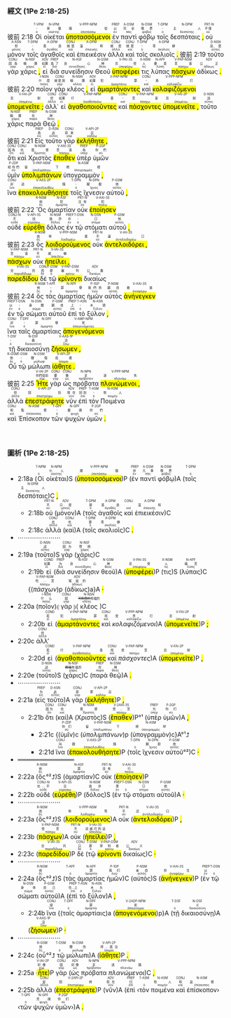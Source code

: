 ### 經文 (1Pe 2:18-25)

彼前 2:18 <RUBY><ruby><ruby>Οἱ<rt>ὁ</rt></ruby><rt>-</rt></ruby><rt>T-VPM</rt></RUBY> <RUBY><ruby><ruby>οἰκέται<rt>οἰκέτης</rt></ruby><rt>家僕</rt></ruby><rt>N-VPM</rt></RUBY> <RUBY><ruby><ruby><mark class='ptc'>ὑποτασσόμενοι</mark><rt>ὑποτάσσω</rt></ruby><rt>服從</rt></ruby><rt>V-PPP-NPM</rt></RUBY> <RUBY><ruby><ruby>ἐν<rt>ἐν</rt></ruby><rt>以</rt></ruby><rt>PREP</rt></RUBY> <RUBY><ruby><ruby>παντὶ<rt>πᾶς</rt></ruby><rt>完全</rt></ruby><rt>A-DSM</rt></RUBY> <RUBY><ruby><ruby>φόβῳ<rt>φόβος</rt></ruby><rt>敬畏</rt></ruby><rt>N-DSM</rt></RUBY> <RUBY><ruby><ruby>τοῖς<rt>ὁ</rt></ruby><rt>-</rt></ruby><rt>T-DPM</rt></RUBY> <RUBY><ruby><ruby>δεσπόταις <mark class='punctuation'>,</mark><rt>δεσπότης</rt></ruby><rt>主人</rt></ruby><rt>N-DPM</rt></RUBY> <RUBY><ruby><ruby>οὐ<rt>οὐ</rt></ruby><rt>不僅</rt></ruby><rt>PRT-N</rt></RUBY> <RUBY><ruby><ruby>μόνον<rt>μόνος</rt></ruby><rt>但</rt></ruby><rt>A-ASN</rt></RUBY> <RUBY><ruby><ruby>τοῖς<rt>ὁ</rt></ruby><rt>-</rt></ruby><rt>T-DPM</rt></RUBY> <RUBY><ruby><ruby>ἀγαθοῖς<rt>ἀγαθός</rt></ruby><rt>善良</rt></ruby><rt>A-DPM</rt></RUBY> <RUBY><ruby><ruby>καὶ<rt>καί</rt></ruby><rt>就是</rt></ruby><rt>CONJ</rt></RUBY> <RUBY><ruby><ruby>ἐπιεικέσιν<rt>ἐπιεικής</rt></ruby><rt>溫和</rt></ruby><rt>A-DPM</rt></RUBY> <RUBY><ruby><ruby>ἀλλὰ<rt>ἀλλά</rt></ruby><rt>就是</rt></ruby><rt>CONJ</rt></RUBY> <RUBY><ruby><ruby>καὶ<rt>καί</rt></ruby><rt>就是</rt></ruby><rt>CONJ</rt></RUBY> <RUBY><ruby><ruby>τοῖς<rt>ὁ</rt></ruby><rt>-</rt></ruby><rt>T-DPM</rt></RUBY> <RUBY><ruby><ruby>σκολιοῖς <mark class='punctuation'>.</mark><rt>σκολιός</rt></ruby><rt>乖僻</rt></ruby><rt>A-DPM</rt></RUBY> 彼前 2:19 <RUBY><ruby><ruby>τοῦτο<rt>οὗτος</rt></ruby><rt>這是</rt></ruby><rt>D-NSN</rt></RUBY> <RUBY><ruby><ruby>γὰρ<rt>γάρ</rt></ruby><rt>因為</rt></ruby><rt>CONJ</rt></RUBY> <RUBY><ruby><ruby>χάρις <mark class='punctuation'>,</mark><rt>χάρις</rt></ruby><rt>稱讚</rt></ruby><rt>N-NSF</rt></RUBY> <RUBY><ruby><ruby>εἰ<rt>εἰ</rt></ruby><rt>如果</rt></ruby><rt>ADV</rt></RUBY> <RUBY><ruby><ruby>διὰ<rt>διά</rt></ruby><rt>為了</rt></ruby><rt>PREP</rt></RUBY> <RUBY><ruby><ruby>συνείδησιν<rt>συνείδησις</rt></ruby><rt>良心</rt></ruby><rt>N-ASF</rt></RUBY> <RUBY><ruby><ruby>Θεοῦ<rt>θεός</rt></ruby><rt>神</rt></ruby><rt>N-GSM</rt></RUBY> <RUBY><ruby><ruby><mark class='verb'>ὑποφέρει</mark><rt>ὑποφέρω</rt></ruby><rt>忍受</rt></ruby><rt>V-PAI-3S</rt></RUBY> <RUBY><ruby><ruby>τις<rt>τις</rt></ruby><rt>人</rt></ruby><rt>X-NSM</rt></RUBY> <RUBY><ruby><ruby>λύπας<rt>λύπη</rt></ruby><rt>憂患</rt></ruby><rt>N-APF</rt></RUBY> <RUBY><ruby><ruby><mark class='ptc'>πάσχων</mark><rt>πάσχω</rt></ruby><rt>苦害</rt></ruby><rt>V-PAP-NSM</rt></RUBY> <RUBY><ruby><ruby>ἀδίκως <mark class='punctuation'>.</mark><rt>ἀδίκως</rt></ruby><rt>公正</rt></ruby><rt>ADV</rt></RUBY> 彼前 2:20 <RUBY><ruby><ruby>ποῖον<rt>ποῖος</rt></ruby><rt>什麼</rt></ruby><rt>I-NSN</rt></RUBY> <RUBY><ruby><ruby>γὰρ<rt>γάρ</rt></ruby><rt>就是說</rt></ruby><rt>CONJ</rt></RUBY> <RUBY><ruby><ruby>κλέος <mark class='punctuation'>,</mark><rt>κλέος</rt></ruby><rt>稱讚</rt></ruby><rt>N-NSN</rt></RUBY> <RUBY><ruby><ruby>εἰ<rt>εἰ</rt></ruby><rt>如果</rt></ruby><rt>ADV</rt></RUBY> <RUBY><ruby><ruby><mark class='ptc'>ἁμαρτάνοντες</mark><rt>ἁμαρτάνω</rt></ruby><rt>犯罪</rt></ruby><rt>V-PAP-NPM</rt></RUBY> <RUBY><ruby><ruby>καὶ<rt>καί</rt></ruby><rt>-</rt></ruby><rt>CONJ</rt></RUBY> <RUBY><ruby><ruby><mark class='ptc'>κολαφιζόμενοι</mark><rt>κολαφίζω</rt></ruby><rt>責打</rt></ruby><rt>V-PPP-NPM</rt></RUBY> <RUBY><ruby><ruby><mark class='verb'>ὑπομενεῖτε <mark class='punctuation'>;</mark></mark><rt>ὑπομένω</rt></ruby><rt>忍耐</rt></ruby><rt>V-FAI-2P</rt></RUBY> <RUBY><ruby><ruby>ἀλλ᾽<rt>ἀλλά</rt></ruby><rt>但</rt></ruby><rt>CONJ</rt></RUBY> <RUBY><ruby><ruby>εἰ<rt>εἰ</rt></ruby><rt>如果</rt></ruby><rt>CONJ</rt></RUBY> <RUBY><ruby><ruby><mark class='ptc'>ἀγαθοποιοῦντες</mark><rt>ἀγαθοποιέω</rt></ruby><rt>行善</rt></ruby><rt>V-PAP-NPM</rt></RUBY> <RUBY><ruby><ruby>καὶ<rt>καί</rt></ruby><rt>-</rt></ruby><rt>CONJ</rt></RUBY> <RUBY><ruby><ruby><mark class='ptc'>πάσχοντες</mark><rt>πάσχω</rt></ruby><rt>苦害</rt></ruby><rt>V-PAP-NPM</rt></RUBY> <RUBY><ruby><ruby><mark class='verb'>ὑπομενεῖτε <mark class='punctuation'>,</mark></mark><rt>ὑπομένω</rt></ruby><rt>忍耐</rt></ruby><rt>V-FAI-2P</rt></RUBY> <RUBY><ruby><ruby>τοῦτο<rt>οὗτος</rt></ruby><rt>這</rt></ruby><rt>D-NSN</rt></RUBY> <RUBY><ruby><ruby>χάρις<rt>χάρις</rt></ruby><rt>稱讚</rt></ruby><rt>N-NSF</rt></RUBY> <RUBY><ruby><ruby>παρὰ<rt>παρά</rt></ruby><rt>在</rt></ruby><rt>PREP</rt></RUBY> <RUBY><ruby><ruby>Θεῷ <mark class='punctuation'>.</mark><rt>θεός</rt></ruby><rt>神</rt></ruby><rt>N-DSM</rt></RUBY></br> 彼前 2:21 <RUBY><ruby><ruby>Εἰς<rt>εἰς</rt></ruby><rt>為</rt></ruby><rt>PREP</rt></RUBY> <RUBY><ruby><ruby>τοῦτο<rt>οὗτος</rt></ruby><rt>此</rt></ruby><rt>D-ASN</rt></RUBY> <RUBY><ruby><ruby>γὰρ<rt>γάρ</rt></ruby><rt>原來</rt></ruby><rt>CONJ</rt></RUBY> <RUBY><ruby><ruby><mark class='verb'>ἐκλήθητε <mark class='punctuation'>,</mark></mark><rt>καλέω</rt></ruby><rt>召</rt></ruby><rt>V-API-2P</rt></RUBY></br> <RUBY><ruby><ruby>ὅτι<rt>ὅτι</rt></ruby><rt>因為</rt></ruby><rt>CONJ</rt></RUBY> <RUBY><ruby><ruby>καὶ<rt>καί</rt></ruby><rt>也</rt></ruby><rt>CONJ</rt></RUBY> <RUBY><ruby><ruby>Χριστὸς<rt>Χριστός</rt></ruby><rt>基督</rt></ruby><rt>N-NSM</rt></RUBY> <RUBY><ruby><ruby><mark class='verb'>ἔπαθεν</mark><rt>πάσχω</rt></ruby><rt>苦害</rt></ruby><rt>V-AAI-3S</rt></RUBY> <RUBY><ruby><ruby>ὑπὲρ<rt>ὑπέρ</rt></ruby><rt>為</rt></ruby><rt>PREP</rt></RUBY> <RUBY><ruby><ruby>ὑμῶν<rt>σύ</rt></ruby><rt>你們</rt></ruby><rt>P-2GP</rt></RUBY></br> <RUBY><ruby><ruby>ὑμῖν<rt>σύ</rt></ruby><rt>給你們</rt></ruby><rt>P-2DP</rt></RUBY> <RUBY><ruby><ruby><mark class='ptc'>ὑπολιμπάνων</mark><rt>ὑπολιμπάνω</rt></ruby><rt>留下</rt></ruby><rt>V-PAP-NSM</rt></RUBY> <RUBY><ruby><ruby>ὑπογραμμὸν <mark class='punctuation'>,</mark><rt>ὑπογραμμός</rt></ruby><rt>榜樣</rt></ruby><rt>N-ASM</rt></RUBY></br> <RUBY><ruby><ruby>ἵνα<rt>ἵνα</rt></ruby><rt>好</rt></ruby><rt>CONJ</rt></RUBY> <RUBY><ruby><ruby><mark class='verb'>ἐπακολουθήσητε</mark><rt>ἐπακολουθέω</rt></ruby><rt>追隨</rt></ruby><rt>V-AAS-2P</rt></RUBY> <RUBY><ruby><ruby>τοῖς<rt>ὁ</rt></ruby><rt>-</rt></ruby><rt>T-DPN</rt></RUBY> <RUBY><ruby><ruby>ἴχνεσιν<rt>ἴχνος</rt></ruby><rt>腳蹤</rt></ruby><rt>N-DPN</rt></RUBY> <RUBY><ruby><ruby>αὐτοῦ <mark class='punctuation'>,</mark><rt>αὐτός</rt></ruby><rt>他</rt></ruby><rt>P-GSM</rt></RUBY></br> 彼前 2:22 <RUBY><ruby><ruby>Ὃς<rt>ὅς</rt></ruby><rt>他</rt></ruby><rt>R-NSM</rt></RUBY> <RUBY><ruby><ruby>ἁμαρτίαν<rt>ἁμαρτία</rt></ruby><rt>犯</rt></ruby><rt>N-ASF</rt></RUBY> <RUBY><ruby><ruby>οὐκ<rt>οὐ</rt></ruby><rt>沒有</rt></ruby><rt>PRT-N</rt></RUBY> <RUBY><ruby><ruby><mark class='verb'>ἐποίησεν</mark><rt>ποιέω</rt></ruby><rt>犯</rt></ruby><rt>V-AAI-3S</rt></RUBY></br> <RUBY><ruby><ruby>οὐδὲ<rt>οὐδέ</rt></ruby><rt>不</rt></ruby><rt>CONJ-N</rt></RUBY> <RUBY><ruby><ruby><mark class='verb'>εὑρέθη</mark><rt>εὑρίσκω</rt></ruby><rt>找</rt></ruby><rt>V-API-3S</rt></RUBY> <RUBY><ruby><ruby>δόλος<rt>δόλος</rt></ruby><rt>詭詐</rt></ruby><rt>N-NSM</rt></RUBY> <RUBY><ruby><ruby>ἐν<rt>ἐν</rt></ruby><rt>中</rt></ruby><rt>PREP</rt></RUBY> <RUBY><ruby><ruby>τῷ<rt>ὁ</rt></ruby><rt>-</rt></ruby><rt>T-DSN</rt></RUBY> <RUBY><ruby><ruby>στόματι<rt>στόμα</rt></ruby><rt>口</rt></ruby><rt>N-DSN</rt></RUBY> <RUBY><ruby><ruby>αὐτοῦ <mark class='punctuation'>,</mark><rt>αὐτός</rt></ruby><rt>他</rt></ruby><rt>P-GSM</rt></RUBY></br> 彼前 2:23 <RUBY><ruby><ruby>ὃς<rt>ὅς</rt></ruby><rt>他</rt></ruby><rt>R-NSM</rt></RUBY> <RUBY><ruby><ruby><mark class='ptc'>λοιδορούμενος</mark><rt>λοιδορέω</rt></ruby><rt>辱罵</rt></ruby><rt>V-PPP-NSM</rt></RUBY> <RUBY><ruby><ruby>οὐκ<rt>οὐ</rt></ruby><rt>不</rt></ruby><rt>PRT-N</rt></RUBY> <RUBY><ruby><ruby><mark class='verb'>ἀντελοιδόρει <mark class='punctuation'>,</mark></mark><rt>ἀντιλοιδορέω</rt></ruby><rt>還口</rt></ruby><rt>V-IAI-3S</rt></RUBY></br> <RUBY><ruby><ruby><mark class='ptc'>πάσχων</mark><rt>πάσχω</rt></ruby><rt>苦害</rt></ruby><rt>V-PAP-NSM</rt></RUBY> <RUBY><ruby><ruby>οὐκ<rt>οὐ</rt></ruby><rt>不</rt></ruby><rt>PRT-N</rt></RUBY> <RUBY><ruby><ruby><mark class='verb'>ἠπείλει <mark class='punctuation'>,</mark></mark><rt>ἀπειλέω</rt></ruby><rt>威嚇</rt></ruby><rt>V-IAI-3S</rt></RUBY></br> <RUBY><ruby><ruby><mark class='verb'>παρεδίδου</mark><rt>παραδίδωμι</rt></ruby><rt>交託</rt></ruby><rt>V-IAI-3S</rt></RUBY> <RUBY><ruby><ruby>δὲ<rt>δέ</rt></ruby><rt>而</rt></ruby><rt>CONJ</rt></RUBY> <RUBY><ruby><ruby>τῷ<rt>ὁ</rt></ruby><rt>那</rt></ruby><rt>T-DSM</rt></RUBY> <RUBY><ruby><ruby><mark class='ptc'>κρίνοντι</mark><rt>κρίνω</rt></ruby><rt>審判</rt></ruby><rt>V-PAP-DSM</rt></RUBY> <RUBY><ruby><ruby>δικαίως<rt>δικαίως</rt></ruby><rt>公義</rt></ruby><rt>ADV</rt></RUBY></br> 彼前 2:24 <RUBY><ruby><ruby>ὃς<rt>ὅς</rt></ruby><rt>他</rt></ruby><rt>R-NSM</rt></RUBY> <RUBY><ruby><ruby>τὰς<rt>ὁ</rt></ruby><rt>-</rt></ruby><rt>T-APF</rt></RUBY> <RUBY><ruby><ruby>ἁμαρτίας<rt>ἁμαρτία</rt></ruby><rt>罪孽</rt></ruby><rt>N-APF</rt></RUBY> <RUBY><ruby><ruby>ἡμῶν<rt>ἐγώ</rt></ruby><rt>我們的</rt></ruby><rt>P-1GP</rt></RUBY> <RUBY><ruby><ruby>αὐτὸς<rt>αὐτός</rt></ruby><rt>親自</rt></ruby><rt>P-NSM</rt></RUBY> <RUBY><ruby><ruby><mark class='verb'>ἀνήνεγκεν</mark><rt>ἀναφέρω</rt></ruby><rt>擔當</rt></ruby><rt>V-AAI-3S</rt></RUBY></br> <RUBY><ruby><ruby>ἐν<rt>ἐν</rt></ruby><rt>以</rt></ruby><rt>PREP</rt></RUBY> <RUBY><ruby><ruby>τῷ<rt>ὁ</rt></ruby><rt>-</rt></ruby><rt>T-DSN</rt></RUBY> <RUBY><ruby><ruby>σώματι<rt>σῶμα</rt></ruby><rt>身體</rt></ruby><rt>N-DSN</rt></RUBY> <RUBY><ruby><ruby>αὐτοῦ<rt>αὐτός</rt></ruby><rt>親自</rt></ruby><rt>P-GSM</rt></RUBY> <RUBY><ruby><ruby>ἐπὶ<rt>ἐπί</rt></ruby><rt>上</rt></ruby><rt>PREP</rt></RUBY> <RUBY><ruby><ruby>τὸ<rt>ὁ</rt></ruby><rt>-</rt></ruby><rt>T-ASN</rt></RUBY> <RUBY><ruby><ruby>ξύλον <mark class='punctuation'>,</mark><rt>ξύλον</rt></ruby><rt>木頭</rt></ruby><rt>N-ASN</rt></RUBY></br> <RUBY><ruby><ruby>ἵνα<rt>ἵνα</rt></ruby><rt>好</rt></ruby><rt>CONJ</rt></RUBY> <RUBY><ruby><ruby>ταῖς<rt>ὁ</rt></ruby><rt>-</rt></ruby><rt>T-DPF</rt></RUBY> <RUBY><ruby><ruby>ἁμαρτίαις<rt>ἁμαρτία</rt></ruby><rt>罪孽</rt></ruby><rt>N-DPF</rt></RUBY> <RUBY><ruby><ruby><mark class='ptc'>ἀπογενόμενοι</mark><rt>ἀπογενόμενος</rt></ruby><rt>死</rt></ruby><rt>V-AMP-NPM</rt></RUBY></br> <RUBY><ruby><ruby>τῇ<rt>ὁ</rt></ruby><rt>-</rt></ruby><rt>T-DSF</rt></RUBY> <RUBY><ruby><ruby>δικαιοσύνῃ<rt>δικαιοσύνη</rt></ruby><rt>義</rt></ruby><rt>N-DSF</rt></RUBY> <RUBY><ruby><ruby><mark class='verb'>ζήσωμεν <mark class='punctuation'>,</mark></mark><rt>ζάω</rt></ruby><rt>活</rt></ruby><rt>V-AAS-1P</rt></RUBY></br> <RUBY><ruby><ruby>Οὗ<rt>ὅς</rt></ruby><rt>他</rt></ruby><rt>R-GSM</rt></RUBY> <RUBY><ruby><ruby>τῷ<rt>ὁ</rt></ruby><rt>-</rt></ruby><rt>T-DSM</rt></RUBY> <RUBY><ruby><ruby>μώλωπι<rt>μώλωψ</rt></ruby><rt>鞭傷</rt></ruby><rt>N-DSM</rt></RUBY> <RUBY><ruby><ruby><mark class='verb'>ἰάθητε <mark class='punctuation'>.</mark></mark><rt>ἰάομαι</rt></ruby><rt>痊癒</rt></ruby><rt>V-API-2P</rt></RUBY></br> 彼前 2:25 <RUBY><ruby><ruby><mark class='verb'>Ἦτε</mark><rt>εἰμί</rt></ruby><rt>你們從前</rt></ruby><rt>V-IAI-2P</rt></RUBY> <RUBY><ruby><ruby>γὰρ<rt>γάρ</rt></ruby><rt>要</rt></ruby><rt>CONJ</rt></RUBY> <RUBY><ruby><ruby>ὡς<rt>ὡς</rt></ruby><rt>像</rt></ruby><rt>CONJ</rt></RUBY> <RUBY><ruby><ruby>πρόβατα<rt>πρόβατον</rt></ruby><rt>羊</rt></ruby><rt>N-NPN</rt></RUBY> <RUBY><ruby><ruby><mark class='ptc'>πλανώμενοι <mark class='punctuation'>,</mark></mark><rt>πλανάω</rt></ruby><rt>迷失</rt></ruby><rt>V-PPP-NPM</rt></RUBY></br> <RUBY><ruby><ruby>ἀλλὰ<rt>ἀλλά</rt></ruby><rt>但</rt></ruby><rt>CONJ</rt></RUBY> <RUBY><ruby><ruby><mark class='verb'>ἐπεστράφητε</mark><rt>ἐπιστρέφω</rt></ruby><rt>回到</rt></ruby><rt>V-API-2P</rt></RUBY> <RUBY><ruby><ruby>νῦν<rt>νῦν</rt></ruby><rt>現在</rt></ruby><rt>ADV</rt></RUBY> <RUBY><ruby><ruby>ἐπὶ<rt>ἐπί</rt></ruby><rt>回到</rt></ruby><rt>PREP</rt></RUBY> <RUBY><ruby><ruby>τὸν<rt>ὁ</rt></ruby><rt>-</rt></ruby><rt>T-ASM</rt></RUBY> <RUBY><ruby><ruby>Ποιμένα<rt>ποιμήν</rt></ruby><rt>牧人</rt></ruby><rt>N-ASM</rt></RUBY></br> <RUBY><ruby><ruby>καὶ<rt>καί</rt></ruby><rt>和</rt></ruby><rt>CONJ</rt></RUBY> <RUBY><ruby><ruby>Ἐπίσκοπον<rt>ἐπίσκοπος</rt></ruby><rt>監督</rt></ruby><rt>N-ASM</rt></RUBY> <RUBY><ruby><ruby>τῶν<rt>ὁ</rt></ruby><rt>-</rt></ruby><rt>T-GPF</rt></RUBY> <RUBY><ruby><ruby>ψυχῶν<rt>ψυχή</rt></ruby><rt>靈魂</rt></ruby><rt>N-GPF</rt></RUBY> <RUBY><ruby><ruby>ὑμῶν <mark class='punctuation'>.</mark><rt>σύ</rt></ruby><rt>你們</rt></ruby><rt>P-2GP</rt></RUBY></br></br></br> 

### 圖析 (1Pe 2:18-25)

- 2:18a (<RUBY><ruby><ruby>Οἱ<rt>ὁ</rt></ruby><rt></rt></ruby><rt>T-NPM</rt></RUBY> <RUBY><ruby><ruby>οἰκέται<rt>οἰκέτης</rt></ruby><rt>仆人</rt></ruby><rt>N-NPM</rt></RUBY>)S (<RUBY><ruby><ruby><mark class='ptc'>ὑποτασσόμενοι</mark><rt>ὑποτάσσω</rt></ruby><rt>顺服</rt></ruby><rt>V-PPP-NPM</rt></RUBY>)P (<RUBY><ruby><ruby>ἐν<rt>ἐν</rt></ruby><rt>存</rt></ruby><rt>PREP</rt></RUBY> <RUBY><ruby><ruby>παντὶ<rt>πᾶς</rt></ruby><rt>凡事</rt></ruby><rt>A-DSM</rt></RUBY> <RUBY><ruby><ruby>φόβῳ<rt>φόβος</rt></ruby><rt>敬畏</rt></ruby><rt>N-DSM</rt></RUBY>)A (<RUBY><ruby><ruby>τοῖς<rt>ὁ</rt></ruby><rt></rt></ruby><rt>T-DPM</rt></RUBY> <RUBY><ruby><ruby>δεσπόταις<rt>δεσπότης</rt></ruby><rt>主人</rt></ruby><rt>N-DPM</rt></RUBY>)C <mark class='punctuation'>,</mark> 
	- 2:18b <RUBY><ruby><ruby>οὐ<rt>οὐ</rt></ruby><rt>不</rt></ruby><rt>PRT-N</rt></RUBY> (<RUBY><ruby><ruby>μόνον<rt>μόνος</rt></ruby><rt>只是</rt></ruby><rt>ADV</rt></RUBY>)A (<RUBY><ruby><ruby>τοῖς<rt>ὁ</rt></ruby><rt>那</rt></ruby><rt>T-DPM</rt></RUBY> <RUBY><ruby><ruby>ἀγαθοῖς<rt>ἀγαθός</rt></ruby><rt>善良</rt></ruby><rt>A-DPM</rt></RUBY> <RUBY><ruby><ruby>καὶ<rt>καί</rt></ruby><rt></rt></ruby><rt>CONJ</rt></RUBY> <RUBY><ruby><ruby>ἐπιεικέσιν<rt>ἐπιεικής</rt></ruby><rt>温和</rt></ruby><rt>A-DPM</rt></RUBY>)C
	- 2:18c <RUBY><ruby><ruby>ἀλλὰ<rt>ἀλλά</rt></ruby><rt>也</rt></ruby><rt>CONJ</rt></RUBY> (<RUBY><ruby><ruby>καὶ<rt>καί</rt></ruby><rt>也</rt></ruby><rt>CONJ</rt></RUBY>)A (<RUBY><ruby><ruby>τοῖς<rt>ὁ</rt></ruby><rt>那</rt></ruby><rt>T-DPM</rt></RUBY> <RUBY><ruby><ruby>σκολιοῖς<rt>σκολιός</rt></ruby><rt>乖僻</rt></ruby><rt>A-DPM</rt></RUBY>)C <mark class='punctuation'>.</mark> 
- ⋯⋯⋯⋯⋯⋯⋯
- 2:19a (<RUBY><ruby><ruby>τοῦτο<rt>οὗτος</rt></ruby><rt>这</rt></ruby><rt>D-NSN</rt></RUBY>)S <RUBY><ruby><ruby>γὰρ<rt>γάρ</rt></ruby><rt>因为</rt></ruby><rt>CONJ</rt></RUBY> (<RUBY><ruby><ruby>χάρις<rt>χάρις</rt></ruby><rt>赞扬</rt></ruby><rt>N-NSF</rt></RUBY>)C 
	- 2:19b <RUBY><ruby><ruby>εἰ<rt>εἰ</rt></ruby><rt>如果</rt></ruby><rt>COND</rt></RUBY> (<RUBY><ruby><ruby>διὰ<rt>διά</rt></ruby><rt>为</rt></ruby><rt>PREP</rt></RUBY> <RUBY><ruby><ruby>συνείδησιν<rt>συνείδησις</rt></ruby><rt>良心</rt></ruby><rt>N-ASF</rt></RUBY> <RUBY><ruby><ruby>θεοῦ<rt>θεός</rt></ruby><rt>神</rt></ruby><rt>N-GSM</rt></RUBY>)A (<RUBY><ruby><ruby><mark class='verb'>ὑποφέρει</mark><rt>ὑποφέρω</rt></ruby><rt>忍受</rt></ruby><rt>V-PAI-3S</rt></RUBY>)P (<RUBY><ruby><ruby>τις<rt>τις</rt></ruby><rt>人</rt></ruby><rt>X-NSM</rt></RUBY>)S (<RUBY><ruby><ruby>λύπας<rt>λύπη</rt></ruby><rt>痛苦</rt></ruby><rt>N-APF</rt></RUBY>)C {(<RUBY><ruby><ruby><em>πάσχων</em><rt>πάσχω</rt></ruby><rt>吃...苦</rt></ruby><rt>V-PAP-NSM</rt></RUBY>)p (<RUBY><ruby><ruby>ἀδίκως<rt>ἀδίκως</rt></ruby><rt>冤屈的</rt></ruby><rt>ADV</rt></RUBY>)a}A <mark class='punctuation'>·</mark> 
- 2:20a (<RUBY><ruby><ruby>ποῖον<rt>ποῖος</rt></ruby><rt>什么</rt></ruby><rt>I-NSN</rt></RUBY>)⦇ <RUBY><ruby><ruby>γὰρ<rt>γάρ</rt></ruby><rt>因</rt></ruby><rt>CONJ</rt></RUBY> ⦈(<RUBY><ruby><ruby>κλέος<rt>κλέος</rt></ruby><rt><s>可称赞的</s>有福的</rt></ruby><rt>N-NSN</rt></RUBY>)C 
	- 2:20b <RUBY><ruby><ruby>εἰ<rt>εἰ</rt></ruby><rt>若</rt></ruby><rt>COND</rt></RUBY> (<RUBY><ruby><ruby><mark class='ptc'>ἁμαρτάνοντες</mark><rt>ἁμαρτάνω</rt></ruby><rt>犯罪</rt></ruby><rt>V-PAP-NPM</rt></RUBY> <RUBY><ruby><ruby>καὶ<rt>καί</rt></ruby><rt>而</rt></ruby><rt>CONJ</rt></RUBY> <RUBY><ruby><ruby><em>κολαφιζόμενοι</em><rt>κολαφίζω</rt></ruby><rt>受责打</rt></ruby><rt>V-PPP-NPM</rt></RUBY>)A (<RUBY><ruby><ruby><mark class='verb'>ὑπομενεῖτε</mark><rt>ὑπομένω</rt></ruby><rt>忍耐</rt></ruby><rt>V-FAI-2P</rt></RUBY>)P <mark class='punctuation'>;</mark>
- 2:20c <RUBY><ruby><ruby>ἀλλ’<rt>ἀλλά</rt></ruby><rt>但</rt></ruby><rt>CONJ</rt></RUBY> 
	- 2:20d <RUBY><ruby><ruby>εἰ<rt>εἰ</rt></ruby><rt>若</rt></ruby><rt>COND</rt></RUBY> (<RUBY><ruby><ruby><mark class='ptc'>ἀγαθοποιοῦντες</mark><rt>ἀγαθοποιέω</rt></ruby><rt>行善</rt></ruby><rt>V-PAP-NPM</rt></RUBY> <RUBY><ruby><ruby>καὶ<rt>καί</rt></ruby><rt>而</rt></ruby><rt>CONJ</rt></RUBY> <RUBY><ruby><ruby><em>πάσχοντες</em><rt>πάσχω</rt></ruby><rt>受苦</rt></ruby><rt>V-PAP-NPM</rt></RUBY>)A (<RUBY><ruby><ruby><mark class='verb'>ὑπομενεῖτε</mark><rt>ὑπομένω</rt></ruby><rt>忍耐</rt></ruby><rt>V-FAI-2P</rt></RUBY>)P <mark class='punctuation'>,</mark> 
- 2:20e (<RUBY><ruby><ruby>τοῦτο<rt>οὗτος</rt></ruby><rt>这</rt></ruby><rt>D-NSN</rt></RUBY>)S (<RUBY><ruby><ruby>χάρις<rt>χάρις</rt></ruby><rt><s>赐福</s>有福的</rt></ruby><rt>N-NSF</rt></RUBY>)C (<RUBY><ruby><ruby>παρὰ<rt>παρά</rt></ruby><rt>在</rt></ruby><rt>PREP</rt></RUBY> <RUBY><ruby><ruby>θεῷ<rt>θεός</rt></ruby><rt>神</rt></ruby><rt>N-DSM</rt></RUBY>)A <mark class='punctuation'>.</mark> 
- ⋯⋯⋯⋯⋯⋯⋯
- 2:21a (<RUBY><ruby><ruby>εἰς<rt>εἰς</rt></ruby><rt>为</rt></ruby><rt>PREP</rt></RUBY> <RUBY><ruby><ruby>τοῦτο<rt>οὗτος</rt></ruby><rt>此</rt></ruby><rt>D-ASN</rt></RUBY>)A <RUBY><ruby><ruby>γὰρ<rt>γάρ</rt></ruby><rt>原</rt></ruby><rt>CONJ</rt></RUBY> (<RUBY><ruby><ruby><mark class='verb'>ἐκλήθητε</mark><rt>καλέω</rt></ruby><rt>蒙召</rt></ruby><rt>V-API-2P</rt></RUBY>)P <mark class='punctuation'>,</mark>
	- 2:21b <RUBY><ruby><ruby>ὅτι<rt>ὅτι</rt></ruby><rt>因为</rt></ruby><rt>CONJ</rt></RUBY> (<RUBY><ruby><ruby>καὶ<rt>καί</rt></ruby><rt>也</rt></ruby><rt>CONJ</rt></RUBY>)A (<RUBY><ruby><ruby>Χριστὸς<rt>Χριστός</rt></ruby><rt>基督</rt></ruby><rt>N-NSM</rt></RUBY>)S (<RUBY><ruby><ruby><mark class='verb'>ἔπαθεν</mark><rt>πάσχω</rt></ruby><rt>受...苦</rt></ruby><rt>V-2AAI-3S</rt></RUBY>)P°¹ (<RUBY><ruby><ruby>ὑπὲρ<rt>ὑπέρ</rt></ruby><rt>为</rt></ruby><rt>PREP</rt></RUBY> <RUBY><ruby><ruby>ὑμῶν<rt>σύ</rt></ruby><rt>你们</rt></ruby><rt>P-2GP</rt></RUBY>)A <mark class='punctuation'>,</mark> 
		- 2:21c {(<RUBY><ruby><ruby>ὑμῖν<rt>σύ</rt></ruby><rt>你们</rt></ruby><rt>P-2DP</rt></RUBY>)c (<RUBY><ruby><ruby><em>ὑπολιμπάνων</em><rt>ὑπολιμπάνω</rt></ruby><rt>留下</rt></ruby><rt>V-PAP-NSM</rt></RUBY>)p (<RUBY><ruby><ruby>ὑπογραμμὸν<rt>ὑπογραμμός</rt></ruby><rt>榜样</rt></ruby><rt>N-ASM</rt></RUBY>)c}A°¹⮥
		- 2:21d <RUBY><ruby><ruby>ἵνα<rt>ἵνα</rt></ruby><rt>叫</rt></ruby><rt>CONJ</rt></RUBY> (<RUBY><ruby><ruby><mark class='verb'>ἐπακολουθήσητε</mark><rt>ἐπακολουθέω</rt></ruby><rt>跟随</rt></ruby><rt>V-AAS-2P</rt></RUBY>)P (<RUBY><ruby><ruby>τοῖς<rt>ὁ</rt></ruby><rt></rt></ruby><rt>T-DPN</rt></RUBY> <RUBY><ruby><ruby>ἴχνεσιν<rt>ἴχνος</rt></ruby><rt>脚踪</rt></ruby><rt>N-DPN</rt></RUBY> <RUBY><ruby><ruby>αὐτοῦ<rt>αὐτός</rt></ruby><rt>他</rt></ruby><rt>P-GSM</rt></RUBY>°²)C <mark class='punctuation'>·</mark> 
- ═════════════
- 2:22a (<RUBY><ruby><ruby>ὃς<rt>ὅς</rt></ruby><rt>他</rt></ruby><rt>R-NSM</rt></RUBY>°²⮥)S (<RUBY><ruby><ruby>ἁμαρτίαν<rt>ἁμαρτία</rt></ruby><rt>罪</rt></ruby><rt>N-ASF</rt></RUBY>)C <RUBY><ruby><ruby>οὐκ<rt>οὐ</rt></ruby><rt>没有</rt></ruby><rt>PRT-N</rt></RUBY> (<RUBY><ruby><ruby><mark class='verb'>ἐποίησεν</mark><rt>ποιέω</rt></ruby><rt>行</rt></ruby><rt>V-AAI-3S</rt></RUBY>)P 
- 2:22b <RUBY><ruby><ruby>οὐδὲ<rt>οὐδέ</rt></ruby><rt>也...不</rt></ruby><rt>CONJ-N</rt></RUBY> (<RUBY><ruby><ruby><mark class='verb'>εὑρέθη</mark><rt>εὑρίσκω</rt></ruby><rt>见</rt></ruby><rt>V-API-3S</rt></RUBY>)P (<RUBY><ruby><ruby>δόλος<rt>δόλος</rt></ruby><rt>诡诈</rt></ruby><rt>N-NSM</rt></RUBY>)S (<RUBY><ruby><ruby>ἐν<rt>ἐν</rt></ruby><rt>里</rt></ruby><rt>PREP</rt></RUBY> <RUBY><ruby><ruby>τῷ<rt>ὁ</rt></ruby><rt></rt></ruby><rt>T-DSN</rt></RUBY> <RUBY><ruby><ruby>στόματι<rt>στόμα</rt></ruby><rt>口</rt></ruby><rt>N-DSN</rt></RUBY> <RUBY><ruby><ruby>αὐτοῦ<rt>αὐτός</rt></ruby><rt>他</rt></ruby><rt>P-GSM</rt></RUBY>)A <mark class='punctuation'>·</mark> 
- ⋯⋯⋯⋯⋯⋯⋯
- 2:23a (<RUBY><ruby><ruby>ὃς<rt>ὅς</rt></ruby><rt>他</rt></ruby><rt>R-NSM</rt></RUBY>°²⮥)S (<RUBY><ruby><ruby><mark class='ptc'>λοιδορούμενος</mark><rt>λοιδορέω</rt></ruby><rt>辱骂</rt></ruby><rt>V-PPP-NSM</rt></RUBY>)A <RUBY><ruby><ruby>οὐκ<rt>οὐ</rt></ruby><rt>不</rt></ruby><rt>PRT-N</rt></RUBY> (<RUBY><ruby><ruby><mark class='verb'>ἀντελοιδόρει</mark><rt>ἀντιλοιδορέω</rt></ruby><rt>还口</rt></ruby><rt>V-IAI-3S</rt></RUBY>)P <mark class='punctuation'>,</mark> 
- 2:23b (<RUBY><ruby><ruby><mark class='ptc'>πάσχων</mark><rt>πάσχω</rt></ruby><rt>受苦</rt></ruby><rt>V-PAP-NSM</rt></RUBY>)A <RUBY><ruby><ruby>οὐκ<rt>οὐ</rt></ruby><rt>不</rt></ruby><rt>PRT-N</rt></RUBY> (<RUBY><ruby><ruby><mark class='verb'>ἠπείλει</mark><rt>ἀπειλέω</rt></ruby><rt>说威吓的话</rt></ruby><rt>V-IAI-3S</rt></RUBY>)P <mark class='punctuation'>,</mark> 
- 2:23c (<RUBY><ruby><ruby><mark class='verb'>παρεδίδου</mark><rt>παραδίδωμι</rt></ruby><rt>交托</rt></ruby><rt>V-IAI-3S</rt></RUBY>)P <RUBY><ruby><ruby>δὲ<rt>δέ</rt></ruby><rt>只</rt></ruby><rt>CONJ</rt></RUBY> (<RUBY><ruby><ruby>τῷ<rt>ὁ</rt></ruby><rt>那</rt></ruby><rt>T-DSM</rt></RUBY> <RUBY><ruby><ruby><mark class='ptc'>κρίνοντι</mark><rt>κρίνω</rt></ruby><rt>审判者</rt></ruby><rt>V-PAP-DSM</rt></RUBY> <RUBY><ruby><ruby>δικαίως<rt>δικαίως</rt></ruby><rt>公义</rt></ruby><rt>ADV</rt></RUBY>)C <mark class='punctuation'>·</mark> 
- ⋯⋯⋯⋯⋯⋯⋯
- 2:24a (<RUBY><ruby><ruby>ὃς<rt>ὅς</rt></ruby><rt>他</rt></ruby><rt>R-NSM</rt></RUBY>°²⮥)S (<RUBY><ruby><ruby>τὰς<rt>ὁ</rt></ruby><rt></rt></ruby><rt>T-APF</rt></RUBY> <RUBY><ruby><ruby>ἁμαρτίας<rt>ἁμαρτία</rt></ruby><rt>罪</rt></ruby><rt>N-APF</rt></RUBY> <RUBY><ruby><ruby>ἡμῶν<rt>ἐγώ</rt></ruby><rt>我们</rt></ruby><rt>P-1GP</rt></RUBY>)C (<RUBY><ruby><ruby>αὐτὸς<rt>αὐτός</rt></ruby><rt>亲自</rt></ruby><rt>P-NSM</rt></RUBY>)S (<RUBY><ruby><ruby><mark class='verb'>ἀνήνεγκεν</mark><rt>ἀναφέρω</rt></ruby><rt>担当</rt></ruby><rt>V-AAI-3S</rt></RUBY>)P (<RUBY><ruby><ruby>ἐν<rt>ἐν</rt></ruby><rt>以</rt></ruby><rt>PREP</rt></RUBY> <RUBY><ruby><ruby>τῷ<rt>ὁ</rt></ruby><rt></rt></ruby><rt>T-DSN</rt></RUBY> <RUBY><ruby><ruby>σώματι<rt>σῶμα</rt></ruby><rt>身体</rt></ruby><rt>N-DSN</rt></RUBY> <RUBY><ruby><ruby>αὐτοῦ<rt>αὐτός</rt></ruby><rt>自己</rt></ruby><rt>P-GSM</rt></RUBY>)A (<RUBY><ruby><ruby>ἐπὶ<rt>ἐπί</rt></ruby><rt>在...上</rt></ruby><rt>PREP</rt></RUBY> <RUBY><ruby><ruby>τὸ<rt>ὁ</rt></ruby><rt></rt></ruby><rt>T-ASN</rt></RUBY> <RUBY><ruby><ruby>ξύλον<rt>ξύλον</rt></ruby><rt>木头</rt></ruby><rt>N-ASN</rt></RUBY>)A <mark class='punctuation'>,</mark>
	- 2:24b <RUBY><ruby><ruby>ἵνα<rt>ἵνα</rt></ruby><rt>使</rt></ruby><rt>CONJ</rt></RUBY> {(<RUBY><ruby><ruby>ταῖς<rt>ὁ</rt></ruby><rt></rt></ruby><rt>T-DPF</rt></RUBY> <RUBY><ruby><ruby>ἁμαρτίαις<rt>ἁμαρτία</rt></ruby><rt>罪</rt></ruby><rt>N-DPF</rt></RUBY>)a (<RUBY><ruby><ruby><mark class='ptc'>ἀπογενόμενοι</mark><rt>ἀπογίνομαι</rt></ruby><rt>死</rt></ruby><rt>V-2ADP-NPM</rt></RUBY>)p}A (<RUBY><ruby><ruby>τῇ<rt>ὁ</rt></ruby><rt></rt></ruby><rt>T-DSF</rt></RUBY> <RUBY><ruby><ruby>δικαιοσύνῃ<rt>δικαιοσύνη</rt></ruby><rt>义</rt></ruby><rt>N-DSF</rt></RUBY>)A (<RUBY><ruby><ruby><mark class='verb'>ζήσωμεν</mark><rt>ζάω</rt></ruby><rt>活</rt></ruby><rt>V-AAS-1P</rt></RUBY>)P <mark class='punctuation'>·</mark> 
- ⋯⋯⋯⋯⋯⋯⋯
- 2:24c (<RUBY><ruby><ruby>οὗ<rt>ὅς</rt></ruby><rt>他</rt></ruby><rt>R-GSM</rt></RUBY>°²⮥ <RUBY><ruby><ruby>τῷ<rt>ὁ</rt></ruby><rt></rt></ruby><rt>T-DSM</rt></RUBY> <RUBY><ruby><ruby>μώλωπι<rt>μώλωψ</rt></ruby><rt>鞭伤</rt></ruby><rt>N-DSM</rt></RUBY>)A (<RUBY><ruby><ruby><mark class='verb'>ἰάθητε</mark><rt>ἰάομαι</rt></ruby><rt>得...医治</rt></ruby><rt>V-API-2P</rt></RUBY>)P <mark class='punctuation'>.</mark> 
- 2:25a (<RUBY><ruby><ruby><mark class='verb'>ἦτε</mark><rt>εἰμί</rt></ruby><rt>好像</rt></ruby><rt>V-IAI-2P</rt></RUBY>)P <RUBY><ruby><ruby>γὰρ<rt>γάρ</rt></ruby><rt>因</rt></ruby><rt>CONJ</rt></RUBY> (<RUBY><ruby><ruby>ὡς<rt>ὡς</rt></ruby><rt>好像</rt></ruby><rt>ADV</rt></RUBY> <RUBY><ruby><ruby>πρόβατα<rt>πρόβατον</rt></ruby><rt>羊</rt></ruby><rt>N-NPN</rt></RUBY> <RUBY><ruby><ruby><em>πλανώμενοι</em><rt>πλανάω</rt></ruby><rt>迷路</rt></ruby><rt>V-PPP-NPM</rt></RUBY>)C <mark class='punctuation'>,</mark>
- 2:25b <RUBY><ruby><ruby>ἀλλὰ<rt>ἀλλά</rt></ruby><rt>却</rt></ruby><rt>CONJ</rt></RUBY> (<RUBY><ruby><ruby><mark class='verb'>ἐπεστράφητε</mark><rt>ἐπιστρέφω</rt></ruby><rt>回转</rt></ruby><rt>V-2API-2P</rt></RUBY>)P (<RUBY><ruby><ruby>νῦν<rt>νῦν</rt></ruby><rt>现在</rt></ruby><rt>ADV</rt></RUBY>)A (<RUBY><ruby><ruby>ἐπὶ<rt>ἐπί</rt></ruby><rt>归</rt></ruby><rt>PREP</rt></RUBY> ‹<RUBY><ruby><ruby>τὸν<rt>ὁ</rt></ruby><rt></rt></ruby><rt>T-ASM</rt></RUBY> <RUBY><ruby><ruby>ποιμένα<rt>ποιμήν</rt></ruby><rt>牧人</rt></ruby><rt>N-ASM</rt></RUBY> <RUBY><ruby><ruby>καὶ<rt>καί</rt></ruby><rt>和</rt></ruby><rt>CONJ</rt></RUBY> <RUBY><ruby><ruby>ἐπίσκοπον<rt>ἐπίσκοπος</rt></ruby><rt>监督</rt></ruby><rt>N-ASM</rt></RUBY>› ‹<RUBY><ruby><ruby>τῶν<rt>ὁ</rt></ruby><rt></rt></ruby><rt>T-GPF</rt></RUBY> <RUBY><ruby><ruby>ψυχῶν<rt>ψυχή</rt></ruby><rt>灵魂</rt></ruby><rt>N-GPF</rt></RUBY> <RUBY><ruby><ruby>ὑμῶν<rt>σύ</rt></ruby><rt>你们</rt></ruby><rt>P-2GP</rt></RUBY>›)A <mark class='punctuation'>.</mark> 